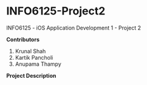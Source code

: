 # INFO6125-Project2
INFO6125 - iOS Application Development 1 - Project 2

<b>Contributors</b>
1. Krunal Shah
2. Kartik Pancholi
3. Anupama Thampy


<b>Project Description</b>

